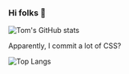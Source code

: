 ### Hi folks 👋
![Tom's GitHub stats](https://github-readme-stats.vercel.app/api?username=tomvothecoder&count_private=true&theme=dracula)

Apparently, I commit a lot of CSS?

![Top Langs](https://github-readme-stats.vercel.app/api/top-langs/?username=tomvothecoder&count_private=true&theme=dracula)

<!--
**tomvothecoder/tomvothecoder** is a ✨ _special_ ✨ repository because its `README.md` (this file) appears on your GitHub profile.

Here are some ideas to get you started:

- 🔭 I’m currently working on ...
- 🌱 I’m currently learning ...
- 👯 I’m looking to collaborate on ...
- 🤔 I’m looking for help with ...
- 💬 Ask me about ...
- 📫 How to reach me: ...
- 😄 Pronouns: ...
- ⚡ Fun fact: ...
-->
